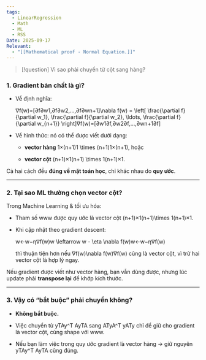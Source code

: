 ```yaml
---
tags:
  - LinearRegression
  - Math
  - ML
  - RSS
Date: 2025-09-17
Relevant:
  - "[[Mathematical proof - Normal Equation.]]"
---
```

>[!question]
>Vì sao phải chuyển từ cột sang hàng?

### 1. Gradient bản chất là gì?

- Về định nghĩa:
    
    ∇f(w)=[∂f∂w1,∂f∂w2,…,∂f∂wn+1]\nabla f(w) = \left[ \frac{\partial f}{\partial w_1}, \frac{\partial f}{\partial w_2}, \ldots, \frac{\partial f}{\partial w_{n+1}} \right]∇f(w)=[∂w1​∂f​,∂w2​∂f​,…,∂wn+1​∂f​]
- Về hình thức: nó có thể được viết dưới dạng:
    
    - **vector hàng** 1×(n+1)1 \times (n+1)1×(n+1), hoặc
        
    - **vector cột** (n+1)×1(n+1) \times 1(n+1)×1.
        

Cả hai cách đều **đúng về mặt toán học**, chỉ khác nhau do **quy ước**.

---

### 2. Tại sao ML thường chọn vector cột?

Trong Machine Learning & tối ưu hóa:

- Tham số www được quy ước là vector cột (n+1)×1(n+1)\times 1(n+1)×1.
    
- Khi cập nhật theo gradient descent:
    
    w←w−η∇f(w)w \leftarrow w - \eta \nabla f(w)w←w−η∇f(w)
    
    thì thuận tiện hơn nếu ∇f(w)\nabla f(w)∇f(w) cũng là vector cột, vì trừ hai vector cột là hợp lý ngay.
    

Nếu gradient được viết như vector hàng, bạn vẫn dùng được, nhưng lúc update phải **transpose lại** để khớp kích thước.

---

### 3. Vậy có “bắt buộc” phải chuyển không?

- **Không bắt buộc.**
    
- Việc chuyển từ yTAy^T AyTA sang ATyA^T yATy chỉ để giữ cho gradient là vector cột, cùng shape với www.
    
- Nếu bạn làm việc trong quy ước gradient là vector hàng → giữ nguyên yTAy^T AyTA cũng đúng.